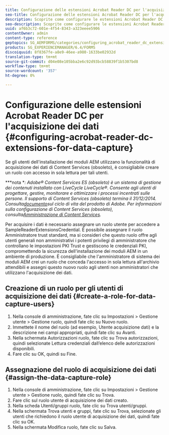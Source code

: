```yaml
---
title: Configurazione delle estensioni Acrobat Reader DC per l'acquisizione dei dati
seo-title: Configurazione delle estensioni Acrobat Reader DC per l'acquisizione dei dati
description: Scoprite come configurare le estensioni Acrobat Reader DC per l'acquisizione dei dati.
seo-description: Scoprite come configurare le estensioni Acrobat Reader DC per l'acquisizione dei dati.
uuid: af6b3c72-601e-4f54-8343-a323eeee5906
contentOwner: admin
content-type: reference
geptopics: SG_AEMFORMS/categories/configuring_acrobat_reader_dc_extensions
products: SG_EXPERIENCEMANAGER/6.4/FORMS
discoiquuid: 8f8367fe-a8e9-46ee-a980-1633be02932d
translation-type: tm+mt
source-git-commit: d04e08e105bba2e6c92d93bcb58839f1b5307bd8
workflow-type: tm+mt
source-wordcount: '357'
ht-degree: 0%

---
```



# Configurazione delle estensioni Acrobat Reader DC per l&#39;acquisizione dei dati {#configuring-acrobat-reader-dc-extensions-for-data-capture}

Se gli utenti dell&#39;installazione dei moduli AEM utilizzano la funzionalità di acquisizione dei dati di Content Services (obsoleto), è consigliabile creare un ruolo con accesso in sola lettura per tali utenti.

***nota **:  Adobe® Content Services ES (obsoleto) è un sistema di gestione dei contenuti installato con LiveCycle LiveCycle®. Consente agli utenti di progettare, gestire, monitorare e ottimizzare i processi incentrati sulle persone. Il supporto di Content Services (obsoleto) termina il 31/12/2014. Consulta[documento](https://www.adobe.com/support/products/enterprise/eol/eol_matrix.html)sul ciclo di vita del prodotto di Adobe. Per informazioni sulla configurazione di Content Services (obsoleto), consulta[Amministrazione di Content Services](https://help.adobe.com/en_US/livecycle/9.0/admin_contentservices.pdf).*

Per acquisire i dati è necessario assegnare un ruolo utente per accedere a SampleReaderExtensionsCredential. È possibile assegnare il ruolo Amministratore trust standard, ma si consideri che questo ruolo offre agli utenti generali non amministrativi i potenti privilegi di amministratore che controllano le impostazioni PKI Trust e gestiscono le credenziali PKI, compromettendo la sicurezza dell&#39;installazione dei moduli AEM in un ambiente di produzione. È consigliabile che l&#39;amministratore di sistema dei moduli AEM crei un ruolo che conceda l&#39;accesso in sola lettura all&#39;archivio attendibili e assegni questo nuovo ruolo agli utenti non amministratori che utilizzano l&#39;acquisizione dei dati.

## Creazione di un ruolo per gli utenti di acquisizione dei dati {#create-a-role-for-data-capture-users}

1. Nella console di amministrazione, fate clic su Impostazioni > Gestione utente > Gestione ruolo, quindi fate clic su Nuovo ruolo.
1. Immettete il nome del ruolo (ad esempio, Utente acquisizione dati) e la descrizione nei campi appropriati, quindi fate clic su Avanti.
1. Nella schermata Autorizzazioni ruolo, fate clic su Trova autorizzazioni, quindi selezionate Lettura credenziali dall’elenco delle autorizzazioni disponibili.
1. Fare clic su OK, quindi su Fine.

## Assegnazione del ruolo di acquisizione dei dati {#assign-the-data-capture-role}

1. Nella console di amministrazione, fate clic su Impostazioni > Gestione utente > Gestione ruolo, quindi fate clic su Trova.
1. Fare clic sul ruolo utente di acquisizione dei dati creato.
1. Nella scheda Utenti/gruppi ruolo, fate clic su Trova utenti/gruppi.
1. Nella schermata Trova utenti e gruppi, fate clic su Trova, selezionate gli utenti che richiedono il ruolo utente di acquisizione dei dati, quindi fate clic su OK.
1. Nella schermata Modifica ruolo, fate clic su Salva.

